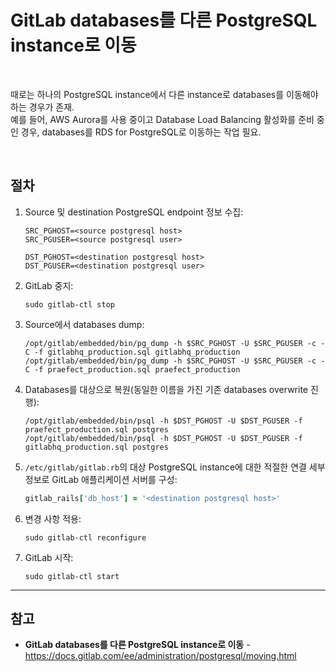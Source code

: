 # GitLab databases를 다른 PostgreSQL instance로 이동

<br>

때로는 하나의 PostgreSQL instance에서 다른 instance로 databases를 이동해야 하는 경우가 존재.  
예를 들어, AWS Aurora를 사용 중이고 Database Load Balancing 활성화를 준비 중인 경우, databases를 RDS for PostgreSQL로 이동하는 작업 필요.

<br>

## 절차

1. Source 및 destination PostgreSQL endpoint 정보 수집:

   ```
   SRC_PGHOST=<source postgresql host>
   SRC_PGUSER=<source postgresql user>

   DST_PGHOST=<destination postgresql host>
   DST_PGUSER=<destination postgresql user>
   ```

2. GitLab 중지:

   ```
   sudo gitlab-ctl stop
   ```

3. Source에서 databases dump:

   ```
   /opt/gitlab/embedded/bin/pg_dump -h $SRC_PGHOST -U $SRC_PGUSER -c -C -f gitlabhq_production.sql gitlabhq_production
   /opt/gitlab/embedded/bin/pg_dump -h $SRC_PGHOST -U $SRC_PGUSER -c -C -f praefect_production.sql praefect_production
   ```

4. Databases를 대상으로 복원(동일한 이름을 가진 기존 databases overwrite 진행):

   ```
   /opt/gitlab/embedded/bin/psql -h $DST_PGHOST -U $DST_PGUSER -f praefect_production.sql postgres
   /opt/gitlab/embedded/bin/psql -h $DST_PGHOST -U $DST_PGUSER -f gitlabhq_production.sql postgres
   ```

5. `/etc/gitlab/gitlab.rb`의 대상 PostgreSQL instance에 대한 적절한 연결 세부 정보로 GitLab 애플리케이션 서버를 구성:

   ```ruby
   gitlab_rails['db_host'] = '<destination postgresql host>'
   ```

6. 변경 사항 적용:

   ```
   sudo gitlab-ctl reconfigure
   ```

7. GitLab 시작:

   ```
   sudo gitlab-ctl start
   ```

<hr>

## 참고
- **GitLab databases를 다른 PostgreSQL instance로 이동** - https://docs.gitlab.com/ee/administration/postgresql/moving.html
